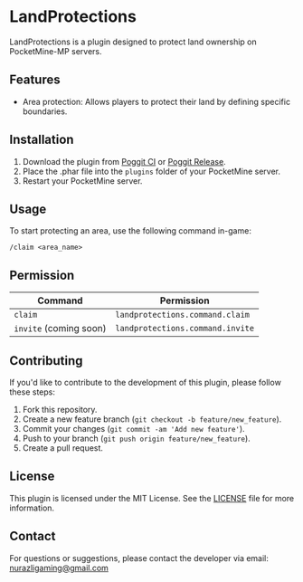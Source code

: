 # LandProtections

LandProtections is a plugin designed to protect land ownership on PocketMine-MP servers.

## Features

- Area protection: Allows players to protect their land by defining specific boundaries.

## Installation

1. Download the plugin from [Poggit CI](https://poggit.pmmp.io/ci/NurAzliYT/LandProtections/~) or [Poggit Release](https://poggit.pmmp.io/p/LandProtections).
3. Place the .phar file into the `plugins` folder of your PocketMine server.
4. Restart your PocketMine server.

## Usage

To start protecting an area, use the following command in-game:

```
/claim <area_name>
```

## Permission
| Command          | Permission                         |
| ---------------- | ---------------------------------- |
| ```claim```        | ```landprotections.command.claim``` |
| ```invite``` (coming soon) | ```landprotections.command.invite``` |

## Contributing

If you'd like to contribute to the development of this plugin, please follow these steps:

1. Fork this repository.
2. Create a new feature branch (`git checkout -b feature/new_feature`).
3. Commit your changes (`git commit -am 'Add new feature'`).
4. Push to your branch (`git push origin feature/new_feature`).
5. Create a pull request.

## License

This plugin is licensed under the MIT License. See the [LICENSE](LICENSE) file for more information.

## Contact

For questions or suggestions, please contact the developer via email: nurazligaming@gmail.com
